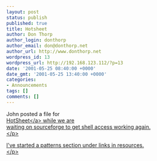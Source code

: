 ```yaml
---
layout: post
status: publish
published: true
title: Hotsheet
author: Don Thorp
author_login: donthorp
author_email: don@donthorp.net
author_url: http://www.donthorp.net
wordpress_id: 13
wordpress_url: http://192.168.123.112/?p=13
date: '2001-05-25 08:40:00 +0000'
date_gmt: '2001-05-25 13:40:00 +0000'
categories:
- Announcements
tags: []
comments: []
---
```

<p>
					John posted a file for<br />
					<a href="http:&#47;&#47;sourceforge.net&#47;projects&#47;hotsheet" target="_blank">HotSheet<&#47;a> while we are<br />
					waiting on sourceforge to get shell access working again.<br />
				<&#47;p></p>
<p>
					I've started a patterns section under links in resources.<br />
				<&#47;p></p>
